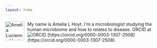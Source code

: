 ```yaml
---
layout: home
---
```

<img src="/img/ALH_Photo.jpeg" alt="Amelia Lucienne Hoyt" align="left" height="60" style="margin-right: 10px"/>
My name is Amelia L Hoyt. I'm a microbiologist studying the human microbiome and how to relates to disease.
ORCID at <img src="https://orcid.org/sites/default/files/images/orcid_16x16(1).gif" alt="ORCID" />
[https://orcid.org/0000-0003-1307-2508](https://orcid.org/0000-0003-1307-2508).
